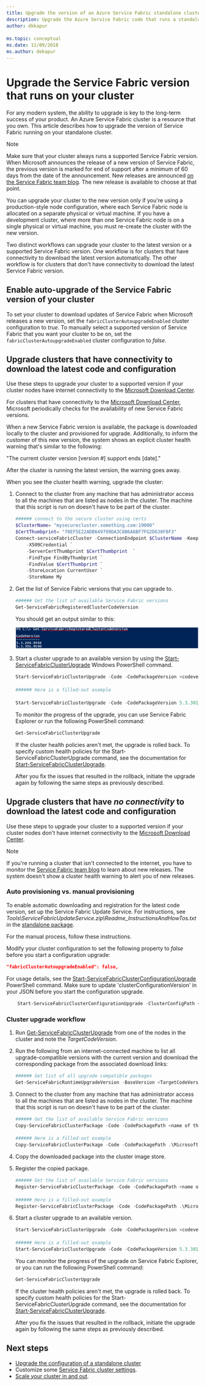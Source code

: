 ```yaml
---
title: Upgrade the version of an Azure Service Fabric standalone cluster | Microsoft Docs
description: Upgrade the Azure Service Fabric code that runs a standalone Service Fabric cluster.
author: dkkapur

ms.topic: conceptual
ms.date: 11/09/2018
ms.author: dekapur
---
```

# Upgrade the Service Fabric version that runs on your cluster 

For any modern system, the ability to upgrade is key to the long-term success of your product. An Azure Service Fabric cluster is a resource that you own. This article describes how to upgrade the version of Service Fabric running on your standalone cluster.

> [!NOTE]
> Make sure that your cluster always runs a supported Service Fabric version. When Microsoft announces the release of a new version of Service Fabric, the previous version is marked for end of support after a minimum of 60 days from the date of the announcement. New releases are announced [on the Service Fabric team blog](https://blogs.msdn.microsoft.com/azureservicefabric/). The new release is available to choose at that point.
>
>

You can upgrade your cluster to the new version only if you're using a production-style node configuration, where each Service Fabric node is allocated on a separate physical or virtual machine. If you have a development cluster, where more than one Service Fabric node is on a single physical or virtual machine, you must re-create the cluster with the new version.

Two distinct workflows can upgrade your cluster to the latest version or a supported Service Fabric version. One workflow is for clusters that have connectivity to download the latest version automatically. The other workflow is for clusters that don't have connectivity to download the latest Service Fabric version.

## Enable auto-upgrade of the Service Fabric version of your cluster
To set your cluster to download updates of Service Fabric when Microsoft releases a new version, set the `fabricClusterAutoupgradeEnabled` cluster configuration to *true*. To manually select a supported version of Service Fabric that you want your cluster to be on, set the `fabricClusterAutoupgradeEnabled` cluster configuration to *false*.

## Upgrade clusters that have connectivity to download the latest code and configuration
Use these steps to upgrade your cluster to a supported version if your cluster nodes have internet connectivity to the [Microsoft Download Center](https://download.microsoft.com).

For clusters that have connectivity to the [Microsoft Download Center](https://download.microsoft.com), Microsoft periodically checks for the availability of new Service Fabric versions.

When a new Service Fabric version is available, the package is downloaded locally to the cluster and provisioned for upgrade. Additionally, to inform the customer of this new version, the system shows an explicit cluster health warning that's similar to the following:

"The current cluster version [version #] support ends [date]."

After the cluster is running the latest version, the warning goes away.

When you see the cluster health warning, upgrade the cluster:

1. Connect to the cluster from any machine that has administrator access to all the machines that are listed as nodes in the cluster. The machine that this script is run on doesn't have to be part of the cluster.

    ```powershell
    ###### connect to the secure cluster using certs
    $ClusterName= "mysecurecluster.something.com:19000"
    $CertThumbprint= "70EF5E22ADB649799DA3C8B6A6BF7FG2D630F8F3"
    Connect-serviceFabricCluster -ConnectionEndpoint $ClusterName -KeepAliveIntervalInSec 10 `
        -X509Credential `
        -ServerCertThumbprint $CertThumbprint  `
        -FindType FindByThumbprint `
        -FindValue $CertThumbprint `
        -StoreLocation CurrentUser `
        -StoreName My
    ```

2. Get the list of Service Fabric versions that you can upgrade to.

    ```powershell
    ###### Get the list of available Service Fabric versions
    Get-ServiceFabricRegisteredClusterCodeVersion
    ```

    You should get an output similar to this:

    ![Get Service Fabric versions][getfabversions]
3. Start a cluster upgrade to an available version by using the
   [Start-ServiceFabricClusterUpgrade](https://docs.microsoft.com/powershell/module/servicefabric/start-servicefabricclusterupgrade) Windows PowerShell command.

    ```powershell
    Start-ServiceFabricClusterUpgrade -Code -CodePackageVersion <codeversion#> -Monitored -FailureAction Rollback

    ###### Here is a filled-out example

    Start-ServiceFabricClusterUpgrade -Code -CodePackageVersion 5.3.301.9590 -Monitored -FailureAction Rollback
    ```
   To monitor the progress of the upgrade, you can use Service Fabric Explorer or run the following PowerShell command:

    ```powershell
    Get-ServiceFabricClusterUpgrade
    ```

    If the cluster health policies aren't met, the upgrade is rolled back. To specify custom health policies for the Start-ServiceFabricClusterUpgrade command, see the documentation for [Start-ServiceFabricClusterUpgrade](https://docs.microsoft.com/powershell/module/servicefabric/start-servicefabricclusterupgrade).

    After you fix the issues that resulted in the rollback, initiate the upgrade again by following the same steps as previously described.

## Upgrade clusters that have *no connectivity* to download the latest code and configuration
Use these steps to upgrade your cluster to a supported version if your cluster nodes don't have internet connectivity to the [Microsoft Download Center](https://download.microsoft.com).

> [!NOTE]
> If you're running a cluster that isn't connected to the internet, you have to monitor the [Service Fabric team blog](https://blogs.msdn.microsoft.com/azureservicefabric/) to learn about new releases. The system doesn't show a cluster health warning to alert you of new releases.  
>
>

### Auto provisioning vs. manual provisioning
To enable automatic downloading and registration for the latest code version, set up the Service Fabric Update Service. For instructions, see *Tools\ServiceFabricUpdateService.zip\Readme_InstructionsAndHowTos.txt* in the [standalone package](service-fabric-cluster-standalone-package-contents.md).

For the manual process, follow these instructions.

Modify your cluster configuration to set the following property to *false* before you start a configuration upgrade:

```json
"fabricClusterAutoupgradeEnabled": false,
```

For usage details, see the [Start-ServiceFabricClusterConfigurationUpgrade](https://docs.microsoft.com/powershell/module/servicefabric/start-servicefabricclusterconfigurationupgrade) PowerShell command. Make sure to update 'clusterConfigurationVersion' in your JSON before you start the configuration upgrade.

```powershell
    Start-ServiceFabricClusterConfigurationUpgrade -ClusterConfigPath <Path to Configuration File>
```

### Cluster upgrade workflow

1. Run [Get-ServiceFabricClusterUpgrade](https://docs.microsoft.com/powershell/module/servicefabric/get-servicefabricclusterupgrade) from one of the nodes in the cluster and note the *TargetCodeVersion*.

2. Run the following from an internet-connected machine to list all upgrade-compatible versions with the current version and download the corresponding package from the associated download links:

    ```powershell
    ###### Get list of all upgrade compatible packages  
    Get-ServiceFabricRuntimeUpgradeVersion -BaseVersion <TargetCodeVersion as noted in Step 1> 
	```

3. Connect to the cluster from any machine that has administrator access to all the machines that are listed as nodes in the cluster. The machine that this script is run on doesn't have to be part of the cluster.

    ```powershell
    ###### Get the list of available Service Fabric versions
    Copy-ServiceFabricClusterPackage -Code -CodePackagePath <name of the .cab file including the path to it> -ImageStoreConnectionString "fabric:ImageStore"

    ###### Here is a filled-out example
    Copy-ServiceFabricClusterPackage -Code -CodePackagePath .\MicrosoftAzureServiceFabric.5.3.301.9590.cab -ImageStoreConnectionString "fabric:ImageStore"
    ```
4. Copy the downloaded package into the cluster image store.

5. Register the copied package.

    ```powershell
    ###### Get the list of available Service Fabric versions
    Register-ServiceFabricClusterPackage -Code -CodePackagePath <name of the .cab file>

    ###### Here is a filled-out example
    Register-ServiceFabricClusterPackage -Code -CodePackagePath .\MicrosoftAzureServiceFabric.5.3.301.9590.cab
    ```
6. Start a cluster upgrade to an available version.

    ```powershell
    Start-ServiceFabricClusterUpgrade -Code -CodePackageVersion <codeversion#> -Monitored -FailureAction Rollback

    ###### Here is a filled-out example
    Start-ServiceFabricClusterUpgrade -Code -CodePackageVersion 5.3.301.9590 -Monitored -FailureAction Rollback
    ```
    You can monitor the progress of the upgrade on Service Fabric Explorer, or you can run the following PowerShell command:

    ```powershell
    Get-ServiceFabricClusterUpgrade
    ```

    If the cluster health policies aren't met, the upgrade is rolled back. To specify custom health policies for the Start-ServiceFabricClusterUpgrade command, see the documentation for [Start-ServiceFabricClusterUpgrade](https://docs.microsoft.com/powershell/module/servicefabric/start-servicefabricclusterupgrade).

    After you fix the issues that resulted in the rollback, initiate the upgrade again by following the same steps as previously described.

## Next steps
* [Upgrade the configuration of a standalone cluster](service-fabric-cluster-config-upgrade-windows-server.md)
* Customize some [Service Fabric cluster settings](service-fabric-cluster-fabric-settings.md).
* [Scale your cluster in and out](service-fabric-cluster-scale-up-down.md).

<!--Image references-->
[getfabversions]: ./media/service-fabric-cluster-upgrade-windows-server/getfabversions.PNG
